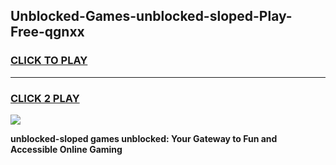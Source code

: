 
## Unblocked-Games-unblocked-sloped-Play-Free-qgnxx
<h3>
<a href="https://premium76.site?title=unblocked-sloped&ref=18A1">CLICK TO PLAY</a></h3>
<hr>

<h3>
<a href="https://premium76.site?title=unblocked-sloped&ref=18A1">CLICK 2 PLAY</a>
  
</h3>

<a href="https://premium76.site?title=unblocked-sloped&ref=18A1"><img src="https://clearcache.store/games.png"></a>


**unblocked-sloped games unblocked: Your Gateway to Fun and Accessible Online Gaming**
